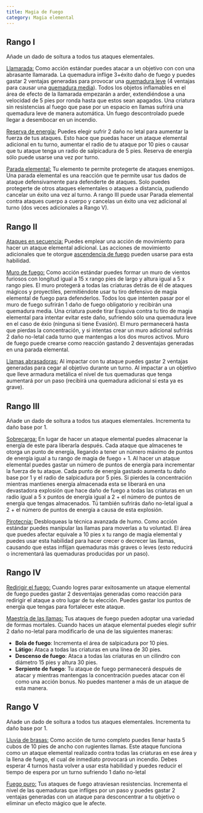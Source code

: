 ```yaml
---
title: Magia de Fuego
category: Magia elemental
---
```


## Rango I

Añade un dado de soltura a todos tus ataques elementales. 

<u>Llamarada:</u> Como acción estándar puedes atacar a un objetivo con con una abrasante llamarada. La quemadura inflige 3+éxito daño de fuego y puedes gastar 2 ventajas generadas para provocar una [quemadura leve](https://raldamain.com/rules/Reglas%20principales/Efectos%20de%20estado.html#quemada) (4 ventajas para causar una [quemadura media](https://raldamain.com/rules/Reglas%20principales/Efectos%20de%20estado.html#quemada)). Todos los objetos inflamables en el área de efecto de la llamarada empezarán a arder, extendiéndose a una velocidad de 5 pies por ronda hasta que estos sean apagados. Una criatura sin resistencias al fuego que pase por un espacio en llamas sufrirá una quemadura leve de manera automática. Un fuego descontrolado puede llegar a desembocar en un incendio.

<u>Reserva de energía:</u> Puedes elegir sufrir 2 daño no letal para aumentar la fuerza de tus ataques. Esto hace que puedas hacer un ataque elemental adicional en tu turno, aumentar el radio de tu ataque por 10 pies o causar que tu ataque tenga un radio de salpicadura de 5 pies. Reserva de energía sólo puede usarse una vez por turno.

<u>Parada elemental:</u> Tu elemento te permite protegerte de ataques enemigos. Una parada elemental es una reacción que te permite usar tus dados de ataque defensivamente para defenderte de ataques. Solo puedes protegerte de otros ataques elementales o ataques a distancia, pudiendo cancelar un éxito una vez al turno. A rango III puede usar Parada elemental contra ataques cuerpo a cuerpo y cancelas un éxito una vez adicional al turno (dos veces adicionales a Rango V).

## Rango II

<u>Ataques en secuencia:</u> Puedes emplear una acción de movimiento para hacer un ataque elemental adicional. Las acciones de movimiento adicionales que te otorgue [ascendencia de fuego](https://raldamain.com/rules/Rangos/Ascendencias/ascendencia%20de%20fuego.html) pueden usarse para esta habilidad.

<u>Muro de fuego:</u> Como acción estándar puedes formar un muro de vientos furiosos con longitud igual a 15 x rango pies de largo y altura igual a 5 x rango pies. El muro protegerá a todas las criaturas detrás de él de ataques mágicos y proyectiles, permitiéndote usar tu tiro defensivo de magia elemental de fuego para defenderlos. Todos los que intenten pasar por el muro de fuego sufrirán 1 daño de fuego obligatorio y recibirán una quemadura media. Una criatura puede tirar Esquiva contra tu tiro de magia elemental para intentar evitar este daño, sufriendo sólo una quemadura leve en el caso de éxio (ninguna si tiene Evasión). El muro permanecerá hasta que pierdas la concentración, y si intentas crear un muro adicional sufrirás 2 daño no-letal cada turno que mantengas a los dos muros activos. Muro de fuego puede crearse como reacción gastando 2 desventajas generadas en una parada elemental.

<u>Llamas abrasadoras:</u> Al impactar con tu ataque puedes gastar 2 ventajas generadas para cegar al objetivo durante un turno. Al impactar a un objetivo que lleve armadura metálica el nivel de tus quemaduras que tenga aumentará por un paso (recibirá una quemadura adicional si esta ya es grave).

## Rango III

Añade un dado de soltura a todos tus ataques elementales. Incrementa tu daño base por 1.

<u>Sobrecarga:</u> En lugar de hacer un ataque elemental puedes almacenar la energía de este para liberarla después. Cada ataque que almacenes te otorga un punto de energía, llegando a tener un número máximo de puntos de energía igual a tu rango de magia de fuego + 1. Al hacer un ataque elemental puedes gastar un número de puntos de energía para incrementar la fuerza de tu ataque. Cada punto de energía gastado aumenta tu daño base por 1 y el radio de salpicadura por 5 pies. Si pierdes la concentración mientras mantienes energía almacenada esta se liberará en una devastadora explosión que hace daño de fuego a todas las criaturas en un radio igual a 5 x puntos de energía igual a 2 + el número de puntos de energía que tengas almacenados. Tú también sufrirás daño no-letal igual a 2 + el número de puntos de energía a causa de esta explosión.

<u>Pirotecnia:</u> Desbloqueas la técnica avanzada de humo. Como acción estándar puedes manipular las llamas para moverlas a tu voluntad. El área que puedes afectar equivale a 10 pies x tu rango de magia elemental y puedes usar esta habilidad para hacer crecer o decrecer las llamas, causando que estas inflijan quemaduras más graves o leves (esto reducirá o incrementará las quemaduras producidas por un paso).

## Rango IV

<u>Redirigir el fuego:</u> Cuando logres parar exitosamente un ataque elemental de fuego puedes gastar 2 desventajas generadas como reacción para redirigir el ataque a otro lugar de tu elección. Puedes gastar los puntos de energía que tengas para fortalecer este ataque.

<u>Maestría de las llamas:</u> Tus ataques de fuego pueden adoptar una variedad de formas mortales. Cuando haces un ataque elemental puedes elegir sufrir 2 daño no-letal para modificarlo de una de las siguientes maneras: 

- **Bola de fuego**: Incrementa el área de salpicadura por 10 pies.
- **Látigo:** Ataca a todas las criaturas en una línea de 30 pies.
- **Descenso de fuego**: Ataca a todas las criaturas en un cilindro con diámetro 15 pies y altura 30 pies.
- **Serpiente de fuego**: Tu ataque de fuego permanecerá después de atacar y mientras mantengas la concentración puedes atacar con él como una acción bonus. No puedes mantener a más de un ataque de esta manera.

## Rango V

Añade un dado de soltura a todos tus ataques elementales. Incrementa tu daño base por 1.

<u>Lluvia de brasas:</u> Como acción de turno completo puedes llenar hasta 5 cubos de 10 pies de ancho con rugientes llamas. Este ataque funciona como un ataque elemental realizado contra todas las criaturas en ese área y la llena de fuego, el cual de inmediato provocará un incendio. Debes esperar 4 turnos hasta volver a usar esta habilidad y puedes reducir el tiempo de espera por un turno sufriendo 1 daño no-letal

<u>Fuego puro:</u> Tus ataques de fuego atraviesan resistencias. Incrementa el nivel de las quemaduras que infliges por un paso y puedes gastar 2 ventajas generadas con un ataque para desconcentrar a tu objetivo o eliminar un efecto mágico que le afecte.